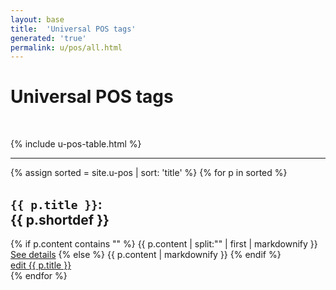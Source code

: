 ```yaml
---
layout: base
title:  'Universal POS tags'
generated: 'true'
permalink: u/pos/all.html
---
```


# Universal POS tags

<span about="#pos" property="rdfs:label" style="visibility: hidden">{{ page.title }}</span>
<span about="#pos" property="rdfs:subClassOf" resource="_:{{ tier }}">
	<span about="_:{{ tier }}" property="rdf:type" resource="owl:Restriction">
		<span property="owl:onProperty" resource="oliasystem:hasTier"/>
		<span property="owl:hasValue" lang=""  style="visibility: hidden">UPOS</span>
	</span>
</span>

{% include u-pos-table.html %}

----------

{% assign sorted = site.u-pos | sort: 'title' %}
{% for p in sorted %}
<div about="#{{ p.title }}" property="rdfs:subClassOf" resource="#pos">
	<a id="al-u-pos/{{ p.title }}" class="al-dest"/>
	<h2><code property="rdfs:label" lang="">{{ p.title }}</code>: <div property="rdfs:label">{{ p.shortdef }}</div></h2>
	<div property="rdfs:comment">
{% if p.content contains "<!--details-->" %}    
{{ p.content | split:"<!--details-->" | first | markdownify }}
		<a property="rdfs:seeAlso" href="{{ p.title }}" class="al-doc">See details</a>
{% else %}
{{ p.content | markdownify }}
{% endif %}
	</div>
	<a href="{{ site.git_edit }}/{% if p.collection %}{{ p.relative_path }}{% else %}{{ p.path }}{% endif %}" target="#">edit {{ p.title }}</a>
</div>
{% endfor %}
